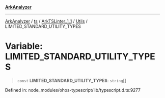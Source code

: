 [**ArkAnalyzer**](../../../../../../../../README.md)

***

[ArkAnalyzer](../../../../../../../../globals.md) / [ts](../../../../../README.md) / [ArkTSLinter\_1\_1](../../../README.md) / [Utils](../README.md) / LIMITED\_STANDARD\_UTILITY\_TYPES

# Variable: LIMITED\_STANDARD\_UTILITY\_TYPES

> `const` **LIMITED\_STANDARD\_UTILITY\_TYPES**: `string`[]

Defined in: node\_modules/ohos-typescript/lib/typescript.d.ts:9277
